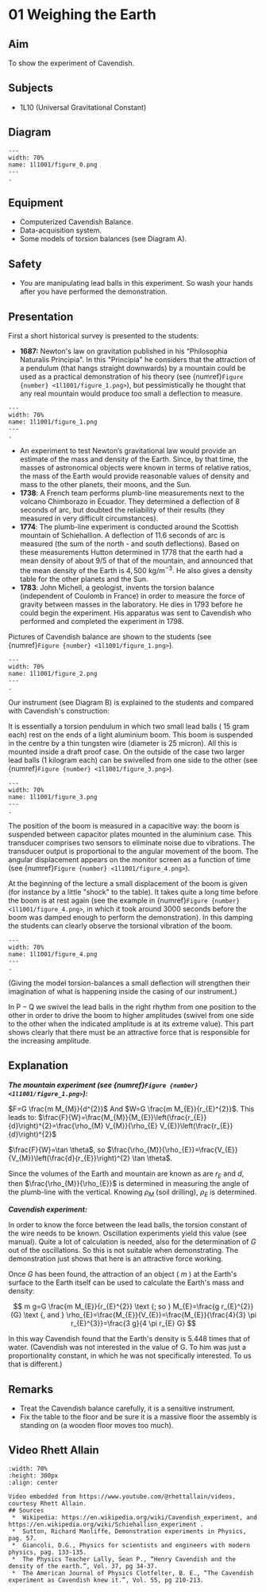 # 01 Weighing the Earth 
    
## Aim   
 To show the experiment of Cavendish.   
  
## Subjects   
* 1L10 (Universal Gravitational Constant)   

## Diagram
   
```{figure} figures/figure_0.png  
---  
width: 70%  
name: 1l1001/figure_0.png  
---  
. 
```
     
  
## Equipment   
 *  Computerized Cavendish Balance. 
 *  Data-acquisition system. 
 *  Some models of torsion balances (see Diagram A).   
  
## Safety   
 
- You are manipulating lead balls in this experiment. So wash your hands after you have performed the demonstration.
     
  
## Presentation   
First a short historical survey is presented to the students:

- **1687:** Newton's law on gravitation published in his “Philosophia Naturalis Principia". In this "Principia" he considers that the attraction of a pendulum (that hangs straight downwards) by a mountain could be used as a practical demonstration of his theory (see {numref}`Figure {number} <1l1001/figure_1.png>`), but pessimistically he thought that any real mountain would produce too small a deflection to measure.  

```{figure} figures/figure_1.png  
---  
width: 70%  
name: 1l1001/figure_1.png  
---  
. 
```
 
 *  An experiment to test Newton’s gravitational law would provide an estimate of the mass and density of the Earth. Since, by that time, the masses of astronomical objects were known in terms of relative ratios, the mass of the Earth would provide reasonable values of density and mass to the other planets, their moons, and the Sun.  
 * **1738**: A French team performs plumb-line measurements next to the volcano Chimborazo in Ecuador. They determined a deflection of 8 seconds of arc, but doubted the reliability of their results (they measured in very difficult circumstances). 
 * **1774**: The plumb-line experiment is conducted around the Scottish mountain of Schiehallion. A deflection of 11.6 seconds of arc is measured (the sum of the north - and south deflections). Based on these measurements Hutton determined in 1778 that the earth had a mean density of about 9/5 of that of the mountain, and announced that the mean density of the Earth is $4,500 \mathrm{~kg} / \mathrm{m}^{-3}$. He also gives a density table for the other planets and the Sun. 
 * **1783**: John Michell, a geologist, invents the torsion balance (independent of Coulomb in France) in order to measure the force of gravity between masses in the laboratory. He dies in 1793 before he could begin the experiment. His apparatus was sent to Cavendish who performed and completed the experiment in 1798. 
 
 Pictures of Cavendish balance are shown to the students (see {numref}`Figure {number} <1l1001/figure_1.png>`). 

```{figure} figures/figure_2.png  
---  
width: 70%  
name: 1l1001/figure_2.png  
---  
. 
```

Our instrument (see Diagram B) is explained to the students and compared with Cavendish's construction:

It is essentially a torsion pendulum in which two small lead balls ( 15 gram each) rest on the ends of a light aluminium boom. This boom is suspended in the centre by a thin tungsten wire (diameter is 25 micron). All this is mounted inside a draft proof case. On the outside of the case two larger lead balls (1 kilogram each) can be swivelled from one side to the other (see {numref}`Figure {number} <1l1001/figure_3.png>`).

```{figure} figures/figure_3.png  
---  
width: 70%  
name: 1l1001/figure_3.png  
---  
. 
```
The position of the boom is measured in a capacitive way: the boom is suspended between capacitor plates mounted in the aluminium case. This transducer comprises two sensors to eliminate noise due to vibrations. The transducer output is proportional to the angular movement of the boom. The angular displacement appears on the monitor screen as a function of time (see {numref}`Figure {number} <1l1001/figure_4.png>`).

At the beginning of the lecture a small displacement of the boom is given (for instance by a little "shock" to the table). It takes quite a long time before the boom is at rest again (see the example in {numref}`Figure {number} <1l1001/figure_4.png>`, in which it took around 3000 seconds before the boom was damped enough to perform the demonstration). In this damping the students can clearly observe the torsional vibration of the boom.

```{figure} figures/figure_4.png  
---  
width: 70%  
name: 1l1001/figure_4.png  
---  
. 
```
(Giving the model torsion-balances a small deflection will strengthen their imagination of what is happening inside the casing of our instrument.)

In $\mathrm{P}-\mathrm{Q}$ we swivel the lead balls in the right rhythm from one position to the other in order to drive the boom to higher amplitudes (swivel from one side to the other when the indicated amplitude is at its extreme value). This part shows clearly that there must be an attractive force that is responsible for the increasing amplitude.
       
  
## Explanation   
***The mountain experiment (see {numref}`Figure {number} <1l1001/figure_1.png>`):***

$F=G \frac{m M_{M}}{d^{2}}$ And $W=G \frac{m M_{E}}{r_{E}^{2}}$. This leads to: $\frac{F}{W}=\frac{M_{M}}{M_{E}}\left(\frac{r_{E}}{d}\right)^{2}=\frac{\rho_{M} V_{M}}{\rho_{E} V_{E}}\left(\frac{r_{E}}{d}\right)^{2}$ 

$\frac{F}{W}=\tan \theta$, so $\frac{\rho_{M}}{\rho_{E}}=\frac{V_{E}}{V_{M}}\left(\frac{d}{r_{E}}\right)^{2} \tan \theta$.

Since the volumes of the Earth and mountain are known as are $r_{E}$ and $d$, then $\frac{\rho_{M}}{\rho_{E}}$ is determined in measuring the angle of the plumb-line with the vertical. Knowing $\rho_{M}$ (soil drilling), $\rho_{E}$ is determined.

***Cavendish experiment:***

In order to know the force between the lead balls, the torsion constant of the wire needs to be known. Oscillation experiments yield this value (see manual). Quite a lot of calculation is needed, also for the determination of $G$ out of the oscillations. So this is not suitable when demonstrating. The demonstration just shows that here is an attractive force working.

Once $G$ has been found, the attraction of an object ( $m$ ) at the Earth's surface to the Earth itself can be used to calculate the Earth's mass and density:

$$
m g=G \frac{m M_{E}}{r_{E}^{2}} \text {; so } M_{E}=\frac{g r_{E}^{2}}{G} \text {, and } \rho_{E}=\frac{M_{E}}{V_{E}}=\frac{M_{E}}{\frac{4}{3} \pi r_{E}^{3}}=\frac{3 g}{4 \pi r_{E} G}
$$

In this way Cavendish found that the Earth's density is 5.448 times that of water. (Cavendish was not interested in the value of $\mathrm{G}$. To him was just a proportionality constant, in which he was not specifically interested. To us that is different.)
  
## Remarks
*  Treat the Cavendish balance carefully, it is a sensitive instrument. 
*  Fix the table to the floor and be sure it is a massive floor the assembly is standing on (a wooden floor moves too much).

## Video Rhett Allain

```{iframe} https://www.youtube.com/watch?v=4DlyZL436hE
:width: 70%
:height: 300px
:align: center

Video embedded from https://www.youtube.com/@rhettallain/videos, courtesy Rhett Allain.
## Sources
 *  Wikipedia: https://en.wikipedia.org/wiki/Cavendish_experiment, and https://en.wikipedia.org/wiki/Schiehallion_experiment . 
 *  Sutton, Richard Manliffe, Demonstration experiments in Physics, pag. 57. 
 *  Giancoli, D.G., Physics for scientists and engineers with modern physics, pag. 133-135. 
 *  The Physics Teacher Lally, Sean P., “Henry Cavendish and the density of the earth.”, Vol. 37, pg 34-37. 
 *  The American Journal of Physics Clotfelter, B. E., “The Cavendish experiment as Cavendish knew it.”, Vol. 55, pg 210-213.
  
